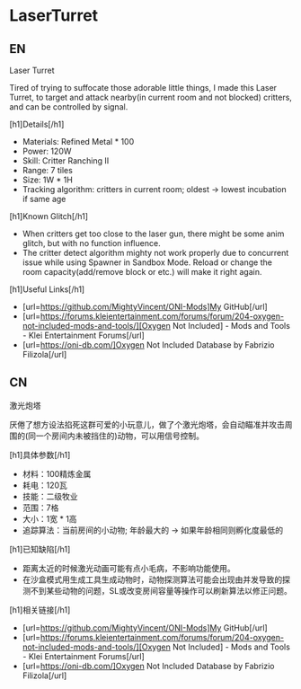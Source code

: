 # LaserTurret

## EN

Laser Turret

Tired of trying to suffocate those adorable little things, I made this Laser Turret, to target and attack nearby(in current room and not blocked) critters, and can be controlled by signal.

[h1]Details[/h1]

- Materials: Refined Metal * 100
- Power: 120W
- Skill: Critter Ranching II
- Range: 7 tiles
- Size: 1W * 1H
- Tracking algorithm: critters in current room; oldest -> lowest incubation if same age

[h1]Known Glitch[/h1]

- When critters get too close to the laser gun, there might be some anim glitch, but with no function influence.
- The critter detect algorithm mighty not work properly due to concurrent issue while using Spawner in Sandbox Mode. Reload or change the room capacity(add/remove block or etc.) will make it right again.

[h1]Useful Links[/h1]

- [url=https://github.com/MightyVincent/ONI-Mods]My GitHub[/url]
- [url=https://forums.kleientertainment.com/forums/forum/204-oxygen-not-included-mods-and-tools/][Oxygen Not Included] - Mods and Tools - Klei Entertainment Forums[/url]
- [url=https://oni-db.com/]Oxygen Not Included Database by Fabrizio Filizola[/url]

## CN 

激光炮塔

厌倦了想方设法掐死这群可爱的小玩意儿，做了个激光炮塔，会自动瞄准并攻击周围的(同一个房间内未被挡住的)动物，可以用信号控制。

[h1]具体参数[/h1]

- 材料：100精炼金属
- 耗电：120瓦
- 技能：二级牧业
- 范围：7格
- 大小：1宽 * 1高
- 追踪算法：当前房间的小动物; 年龄最大的 -> 如果年龄相同则孵化度最低的

[h1]已知缺陷[/h1]

- 距离太近的时候激光动画可能有点小毛病，不影响功能使用。
- 在沙盒模式用生成工具生成动物时，动物探测算法可能会出现由并发导致的探测不到某些动物的问题，SL或改变房间容量等操作可以刷新算法以修正问题。

[h1]相关链接[/h1]

- [url=https://github.com/MightyVincent/ONI-Mods]My GitHub[/url]
- [url=https://forums.kleientertainment.com/forums/forum/204-oxygen-not-included-mods-and-tools/][Oxygen Not Included] - Mods and Tools - Klei Entertainment Forums[/url]
- [url=https://oni-db.com/]Oxygen Not Included Database by Fabrizio Filizola[/url]